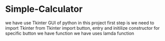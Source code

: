 # Simple-Calculator
we have use Tkinter GUI of python in this project
first step is we need to import Tkinter
from Tkinter import button, entry 
and initilize constructor
for specific button we have function we have uses lamda function
